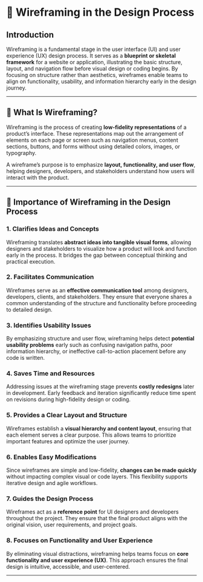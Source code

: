 # 🧩 Wireframing in the Design Process

## Introduction

Wireframing is a fundamental stage in the user interface (UI) and user experience (UX) design process. It serves as a **blueprint or skeletal framework** for a website or application, illustrating the basic structure, layout, and navigation flow before visual design or coding begins. By focusing on structure rather than aesthetics, wireframes enable teams to align on functionality, usability, and information hierarchy early in the design journey.

---

## 📝 What Is Wireframing?

Wireframing is the process of creating **low-fidelity representations** of a product’s interface. These representations map out the arrangement of elements on each page or screen such as navigation menus, content sections, buttons, and forms without using detailed colors, images, or typography.

A wireframe’s purpose is to emphasize **layout, functionality, and user flow**, helping designers, developers, and stakeholders understand how users will interact with the product.

---

## 🎯 Importance of Wireframing in the Design Process

### 1. Clarifies Ideas and Concepts
Wireframing translates **abstract ideas into tangible visual forms**, allowing designers and stakeholders to visualize how a product will look and function early in the process. It bridges the gap between conceptual thinking and practical execution.

### 2. Facilitates Communication
Wireframes serve as an **effective communication tool** among designers, developers, clients, and stakeholders. They ensure that everyone shares a common understanding of the structure and functionality before proceeding to detailed design.

### 3. Identifies Usability Issues
By emphasizing structure and user flow, wireframing helps detect **potential usability problems** early such as confusing navigation paths, poor information hierarchy, or ineffective call-to-action placement before any code is written.

### 4. Saves Time and Resources
Addressing issues at the wireframing stage prevents **costly redesigns** later in development. Early feedback and iteration significantly reduce time spent on revisions during high-fidelity design or coding.

### 5. Provides a Clear Layout and Structure
Wireframes establish a **visual hierarchy and content layout**, ensuring that each element serves a clear purpose. This allows teams to prioritize important features and optimize the user journey.

### 6. Enables Easy Modifications
Since wireframes are simple and low-fidelity, **changes can be made quickly** without impacting complex visual or code layers. This flexibility supports iterative design and agile workflows.

### 7. Guides the Design Process
Wireframes act as a **reference point** for UI designers and developers throughout the project. They ensure that the final product aligns with the original vision, user requirements, and project goals.

### 8. Focuses on Functionality and User Experience
By eliminating visual distractions, wireframing helps teams focus on **core functionality and user experience (UX)**. This approach ensures the final design is intuitive, accessible, and user-centered.

---

